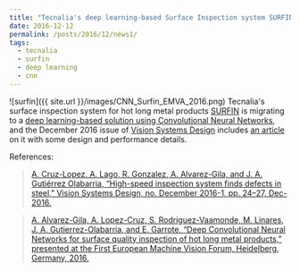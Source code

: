 ```yaml
---
title: "Tecnalia's deep learning-based Surface Inspection system SURFIN featured in Vision Systems Design"
date: 2016-12-12
permalink: /posts/2016/12/news1/
tags:
  - tecnalia
  - surfin
  - deep learning
  - cnn
---
```


![surfin]({{ site.url }}/images/CNN_Surfin_EMVA_2016.png)
Tecnalia's surface inspection system for hot long metal products [SURFIN](https://www.youtube.com/watch?v=tNCEqj-tYcs) is migrating to a [deep learning-based solution using Convolutional Neural Networks](http://www.computervisionbytecnalia.com/en/2016/10/las-redes-neuronales-convolucionales-cnns-hacen-evolucionar-surfin-hot-inspection-de-tecnalia-para-asegurar-el-control-de-calidad-automatico/), and the December 2016 issue of [Vision Systems Design](http://www.vision-systems.com/index.html) includes [an article](http://digital.vision-systems.com/visionsystems/201612?pg=26) on it with some design and performance details.  


References:
>[A. Cruz-Lopez, A. Lago, R. Gonzalez, A. Alvarez-Gila, and J. A. Gutiérrez Olabarria, “High-speed inspection system finds defects in steel,” Vision Systems Design, no. December 2016-1, pp. 24–27, Dec-2016.](http://digital.vision-systems.com/visionsystems/201612?pg=26)

>[A. Alvarez-Gila, A. Lopez-Cruz, S. Rodriguez-Vaamonde, M. Linares, J. A. Gutierrez-Olabarria, and E. Garrote, “Deep Convolutional Neural Networks for surface quality inspection of hot long metal products,” presented at the First European Machine Vision Forum, Heidelberg, Germany, 2016.](https://aitorshuffle.github.io/publication/2016-09-08-alvarez-gila_deep_2016)
 